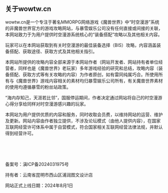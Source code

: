 ## 关于wowtw.cn

wowtw.cn是一个专注于著名MMORPG网络游戏《魔兽世界》中“时空漫游”系统的非魔兽世界官方的游戏攻略网站，与暴雪娱乐公司没有任何直接或间接的关联，本网站致力于为用户提供时空漫游系统核心的“装备搭配”攻略以及其他相关内容。

玩家可以在本网站获取到有关时空漫游的最佳装备选择（BIS）攻略，内容涵盖装备搭配、获取途径、获取方式及其他相关指引。

本网站所提供的攻略内容全部来源于本网站作者（网站开发者、网站持有者单位经营者，同样也是《魔兽世界》老玩家）多年游戏经验的研究和总结，攻略内容（装备搭配、获取方式等有关攻略的内容）为作者原创，如有雷同纯属巧合。所使用所有与《魔兽世界》游戏内容相关的素材均归暴雪娱乐公司所有，有关魔兽世界素材的使用均遵循暴雪的粉丝站政策。

“海内存知己，天涯若比邻”，国服停运期间，作者决定通过网站将自己的时空漫游心得分享给同样对时空漫游感兴趣的玩家。

本网站为用户提供优质的内容和服务，同时收取会员费，以维持网站的运营、维护及更新。网站内容由作者独立提供，不涉及论坛模式（由他人提供内容），在国家互联网经营许可体系中属于自营模式，符合国家相关互联网经营法律法规，并默认得到经营许可。

<br>

<br>

<br>

备案号：滇ICP备2024031975号

持有者：云南省昆明市西山区浦润图文设计店

网站正式上线日期：2024年8月1日